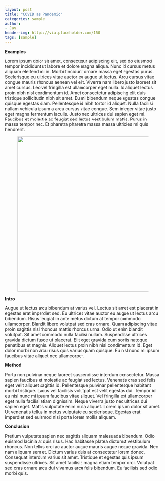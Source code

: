 ```yaml
---
layout: post
title: "COVID as Pandemic"
categories: sample
author:
- Jay
header-img: https://via.placeholder.com/150
tags: [sample]
---
```


**Examples**

Lorem ipsum dolor sit amet, consectetur adipiscing elit, sed do eiusmod tempor incididunt ut labore et dolore magna aliqua. Nunc id cursus metus aliquam eleifend mi in. Morbi tincidunt ornare massa eget egestas purus. Scelerisque eu ultrices vitae auctor eu augue ut lectus. Arcu cursus vitae congue mauris rhoncus aenean vel elit. Viverra nam libero justo laoreet sit amet cursus. Leo vel fringilla est ullamcorper eget nulla. Id aliquet lectus proin nibh nisl condimentum id. Amet consectetur adipiscing elit duis tristique sollicitudin nibh sit amet. Eu mi bibendum neque egestas congue quisque egestas diam. Pellentesque id nibh tortor id aliquet. Nulla facilisi nullam vehicula ipsum a arcu cursus vitae congue. Sem integer vitae justo eget magna fermentum iaculis. Justo nec ultrices dui sapien eget mi. Faucibus et molestie ac feugiat sed lectus vestibulum mattis. Purus in massa tempor nec. Et pharetra pharetra massa massa ultricies mi quis hendrerit.

<figure><center>
  <img width="500" src="{{site.baseurl}}/assets/img/post/400x200.png" data-action="zoom">
</center></figure>

**Intro**

Augue ut lectus arcu bibendum at varius vel. Lectus sit amet est placerat in egestas erat imperdiet sed. Eu ultrices vitae auctor eu augue ut lectus arcu bibendum. Risus feugiat in ante metus dictum at tempor commodo ullamcorper. Blandit libero volutpat sed cras ornare. Quam adipiscing vitae proin sagittis nisl rhoncus mattis rhoncus urna. Odio ut enim blandit volutpat. Sit amet commodo nulla facilisi nullam. Suspendisse ultrices gravida dictum fusce ut placerat. Elit eget gravida cum sociis natoque penatibus et magnis. Aliquet lectus proin nibh nisl condimentum id. Eget dolor morbi non arcu risus quis varius quam quisque. Eu nisl nunc mi ipsum faucibus vitae aliquet nec ullamcorper.

**Method**

Porta non pulvinar neque laoreet suspendisse interdum consectetur. Massa sapien faucibus et molestie ac feugiat sed lectus. Venenatis cras sed felis eget velit aliquet sagittis id. Pellentesque pulvinar pellentesque habitant morbi tristique. Lacus vel facilisis volutpat est velit egestas dui. Tempor id eu nisl nunc mi ipsum faucibus vitae aliquet. Vel fringilla est ullamcorper eget nulla facilisi etiam dignissim. Neque viverra justo nec ultrices dui sapien eget. Mattis vulputate enim nulla aliquet. Lorem ipsum dolor sit amet. Ut venenatis tellus in metus vulputate eu scelerisque. Egestas erat imperdiet sed euismod nisi porta lorem mollis aliquam.

**Conclusion**

Pretium vulputate sapien nec sagittis aliquam malesuada bibendum. Odio euismod lacinia at quis risus. Hac habitasse platea dictumst vestibulum rhoncus. Non tellus orci ac auctor augue mauris augue neque gravida. Nec nam aliquam sem et. Dictum varius duis at consectetur lorem donec. Consequat interdum varius sit amet. Tristique et egestas quis ipsum suspendisse ultrices. Sit amet facilisis magna etiam tempor orci. Volutpat sed cras ornare arcu dui vivamus arcu felis bibendum. Eu facilisis sed odio morbi quis.
